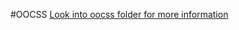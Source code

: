 #OOCSS
[Look into oocss folder for more information](https://github.com/mbrowne/oocss/tree/master/oocss)

